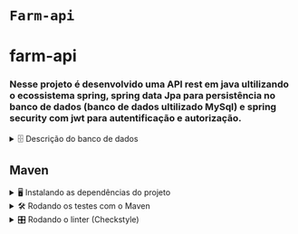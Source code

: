 # `Farm-api`

# farm-api

<h3>

Nesse projeto é desenvolvido uma API rest em java
ultilizando o ecossistema spring, spring data Jpa para persistência no banco de dados
(banco de dados ultilizado MySql) e spring security com jwt para autentificação e autorização.

</h3>

<details>

<summary>🗄️ Descrição do banco de dados</summary><br>

![Modelo de tabelas](images/agrix-tabelas-fase-a.png)

Nesse modelos, temos as seguintes tabelas:

- `farm`: representa uma fazenda
- `crop`: representa uma plantação, e está em relacionamento `n:1` ("muitos para um") com a
  tabela `farm`
- `fertilizer`: representa um fertilizante, e está em um relacionamento `n:n` ("muitos para muitos")
  com a tabela `crop`. Esse relacionamento é realizado através da tabela `crop_fertilizer`.

</details>

## Maven

<details>
  <summary>🖥️ Instalando as dependências do projeto</summary><br />

Para instalar as dependências do projeto, basta executar o comando `mvn install`.

</details>

<details>
  <summary>🛠 Rodando os testes com o Maven</summary><br />

### Executando todos os testes

Para poder executar os testes, basta executar o comando `mvn test` para **todos** os testes serem
executados.

### Executando um teste específico

Para executar um teste expecífico, inicie sua aplicação com `mvn test -Dtest=”TestClassName”`,
utilizando o nome da classe de teste que deseja executar.

</details>

<details>
  <summary>🎛 Rodando o linter (Checkstyle)</summary><br />

Usaremos o [Checkstyle](https://checkstyle.sourceforge.io/) para fazer a análise estática do seu
código.

Caso deseje rodar o `Checkstyle` manualmente em um projeto, basta executar o comando
`mvn checkstyle:check`.

</details>

